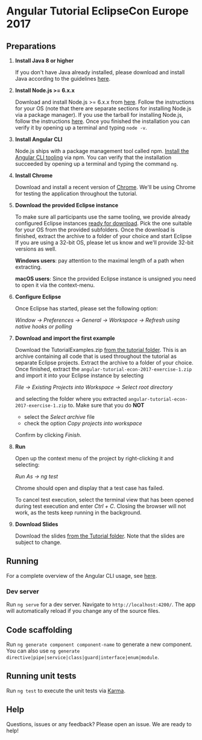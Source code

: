 # Angular Tutorial EclipseCon Europe 2017

## Preparations

1. **Install Java 8 or higher**

   If you don't have Java already installed, please download and install Java 
   according to the guidelines 
   [here](https://java.com/en/download/help/download_options.xml). 

2. **Install Node.js >= 6.x.x**

   Download and install Node.js >= 6.x.x from [here](https://nodejs.org/en/download/). 
   Follow the instructions for your OS (note that there are separate sections
   for installing Node.js via a package manager). If you use the tarball for
   installing Node.js, follow the instructions [here](http://www.thegeekstuff.com/2015/10/install-nodejs-npm-linux/).
   Once you finished the installation you can verify it by opening up a terminal 
   and typing `node -v`.

3. **Install Angular CLI**

   Node.js ships with a package management tool called npm. 
   [Install the Angular CLI tooling](https://github.com/angular/angular-cli#installation)
   via npm. You can verify that the installation succeeded by opening up a 
   terminal and typing the command `ng`.

4. **Install Chrome**

   Download and install a recent version of [Chrome](https://www.google.com/chrome/index.html).
   We'll be using Chrome for testing the application throughout the tutorial.

5. **Download the provided Eclipse instance**

   To make sure all participants use the same tooling, we provide already 
   configured Eclipse instances
   [ready for download](https://drive.google.com/drive/folders/0BxhNvfHyeFJsX1U1LUJSVU0tSGs).
   Pick the one suitable for your OS from the provided subfolders.
   Once the download is finished, extract the archive to a folder of your choice and start Eclipse
   If you are using a 32-bit OS, please let us know and we'll provide 32-bit versions as well. 
   
   **Windows users**: pay attention to the maximal length of a path when extracting.
   
   **macOS users**: Since the provided Eclipse instance is unsigned you need to 
   open it via the context-menu.
   
6. **Configure Eclipse**

   Once Eclipse has started, please set the following option: 
   
   *Window → Preferences → General → Workspace → Refresh using native hooks 
   or polling*

7. **Download and import the first example**

   Download the TutorialExamples.zip [from the tutorial folder](https://drive.google.com/drive/folders/0BxhNvfHyeFJsX1U1LUJSVU0tSGs).
   This is an archive containing all code that is used throughout the tutorial 
   as separate Eclipse projects. Extract the archive to a folder of your choice. 
   Once finished, extract the `angular-tutorial-econ-2017-exercise-1.zip` and 
   import it into your Eclipse instance by selecting 
   
   *File → Existing Projects into Workspace → Select root directory*
   
   and selecting the folder where you extracted `angular-tutorial-econ-2017-exercise-1.zip`
   to.  Make sure that you do **NOT**
   
   * select the *Select archive* file 
   * check the option *Copy projects into workspace*
   
   Confirm by clicking *Finish*.

8. **Run**

   Open up the context menu of the project by right-clicking it and selecting:
   
   *Run As → ng test*
   
   Chrome should open and display that a test case has failed.
   
   To cancel test execution, select the terminal view that has been opened during
   test execution and enter *Ctrl + C*. Closing the browser will not work, as 
   the tests keep running in the background.

9. **Download Slides**

   Download the slides [from the Tutorial folder](https://drive.google.com/drive/folders/0BxhNvfHyeFJsX1U1LUJSVU0tSGs).
   Note that the slides are subject to change.

## Running

For a complete overview of the Angular CLI usage, see [here](https://github.com/angular/angular-cli#usage).

### Dev server

Run `ng serve` for a dev server. Navigate to `http://localhost:4200/`. The app will automatically reload if you change any of the source files.

## Code scaffolding

Run `ng generate component component-name` to generate a new component. 
You can also use `ng generate directive|pipe|service|class|guard|interface|enum|module`.

## Running unit tests

Run `ng test` to execute the unit tests via [Karma](https://karma-runner.github.io).

## Help
Questions, issues or any feedback? Please open an issue. We are ready to help!
